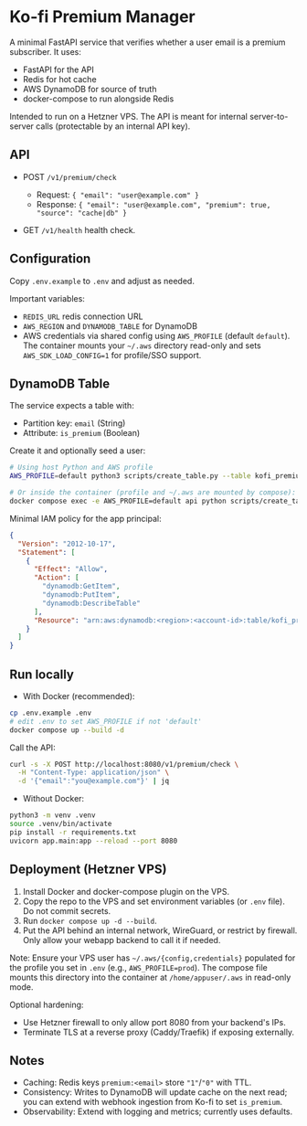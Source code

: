 # Ko-fi Premium Manager

A minimal FastAPI service that verifies whether a user email is a premium subscriber. It uses:
- FastAPI for the API
- Redis for hot cache
- AWS DynamoDB for source of truth
- docker-compose to run alongside Redis

Intended to run on a Hetzner VPS. The API is meant for internal server-to-server calls (protectable by an internal API key).

## API

- POST `/v1/premium/check`
  - Request: `{ "email": "user@example.com" }`
  - Response: `{ "email": "user@example.com", "premium": true, "source": "cache|db" }`

- GET `/v1/health` health check.

## Configuration

Copy `.env.example` to `.env` and adjust as needed.

Important variables:
- `REDIS_URL` redis connection URL
- `AWS_REGION` and `DYNAMODB_TABLE` for DynamoDB
- AWS credentials via shared config using `AWS_PROFILE` (default `default`). The container mounts your `~/.aws` directory read-only and sets `AWS_SDK_LOAD_CONFIG=1` for profile/SSO support.

## DynamoDB Table

The service expects a table with:
- Partition key: `email` (String)
- Attribute: `is_premium` (Boolean)

Create it and optionally seed a user:

```bash
# Using host Python and AWS profile
AWS_PROFILE=default python3 scripts/create_table.py --table kofi_premium_users --region us-east-1 --seed-email you@example.com --seed-premium

# Or inside the container (profile and ~/.aws are mounted by compose):
docker compose exec -e AWS_PROFILE=default api python scripts/create_table.py --table kofi_premium_users --region us-east-1 --seed-email you@example.com --seed-premium
```

Minimal IAM policy for the app principal:

```json
{
  "Version": "2012-10-17",
  "Statement": [
    {
      "Effect": "Allow",
      "Action": [
        "dynamodb:GetItem",
        "dynamodb:PutItem",
        "dynamodb:DescribeTable"
      ],
      "Resource": "arn:aws:dynamodb:<region>:<account-id>:table/kofi_premium_users"
    }
  ]
}
```

## Run locally

- With Docker (recommended):

```bash
cp .env.example .env
# edit .env to set AWS_PROFILE if not 'default'
docker compose up --build -d
```

Call the API:

```bash
curl -s -X POST http://localhost:8080/v1/premium/check \
  -H "Content-Type: application/json" \
  -d '{"email":"you@example.com"}' | jq
```

- Without Docker:

```bash
python3 -m venv .venv
source .venv/bin/activate
pip install -r requirements.txt
uvicorn app.main:app --reload --port 8080
```

## Deployment (Hetzner VPS)

1. Install Docker and docker-compose plugin on the VPS.
2. Copy the repo to the VPS and set environment variables (or `.env` file). Do not commit secrets.
3. Run `docker compose up -d --build`.
4. Put the API behind an internal network, WireGuard, or restrict by firewall. Only allow your webapp backend to call it if needed.

Note: Ensure your VPS user has `~/.aws/{config,credentials}` populated for the profile you set in `.env` (e.g., `AWS_PROFILE=prod`). The compose file mounts this directory into the container at `/home/appuser/.aws` in read-only mode.

Optional hardening:
- Use Hetzner firewall to only allow port 8080 from your backend's IPs.
- Terminate TLS at a reverse proxy (Caddy/Traefik) if exposing externally.

## Notes

- Caching: Redis keys `premium:<email>` store `"1"`/`"0"` with TTL.
- Consistency: Writes to DynamoDB will update cache on the next read; you can extend with webhook ingestion from Ko-fi to set `is_premium`.
- Observability: Extend with logging and metrics; currently uses defaults.
